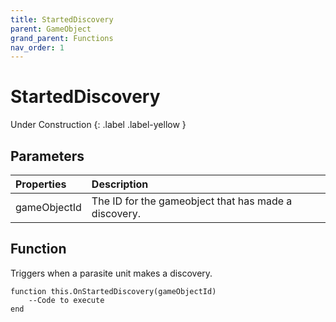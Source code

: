 ```yaml
---
title: StartedDiscovery
parent: GameObject
grand_parent: Functions
nav_order: 1
---
```


# StartedDiscovery
Under Construction
{: .label .label-yellow }

## Parameters

|Properties|Description|
|:-|:-|
|gameObjectId|The ID for the gameobject that has made a discovery.|

## Function

Triggers when a parasite unit makes a discovery.

```
function this.OnStartedDiscovery(gameObjectId) 
	--Code to execute
end
```